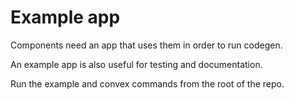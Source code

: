 # Example app

Components need an app that uses them in order to run codegen.

An example app is also useful for testing and documentation.

Run the example and convex commands from the root of the repo.
